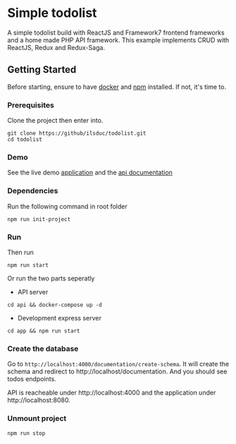# Simple todolist

A simple todolist build with ReactJS and Framework7 frontend frameworks and a home made PHP API framework.
This example implements CRUD with ReactJS, Redux and Redux-Saga.

## Getting Started

Before starting, ensure to have [docker](https://docs.docker.com/install/) and [npm](https://www.npmjs.com/get-npm) installed. If not, it's time to.

### Prerequisites

Clone the project then enter into.

```
git clone https://github/ilsduc/todolist.git
cd todolist
```

### Demo

See the live demo [application](https://todolist.ilsduc.fr/) and the [api documentation](https://api.todolist.ilsduc.fr/documentation)

### Dependencies

Run the following command in root folder

```
npm run init-project
```

### Run

Then run

```
npm run start
```

Or run the two parts seperatly
* API server
```
cd api && docker-compose up -d
```

* Development express server
```
cd app && npm run start
```
### Create the database

Go to ```http://localhost:4000/documentation/create-schema```. It will create the schema and redirect to http://localhost/documentation. And you should see todos endpoints.

API is reacheable under http://localhost:4000 and the application under http://localhost:8080.

### Unmount project

```
npm run stop
```
